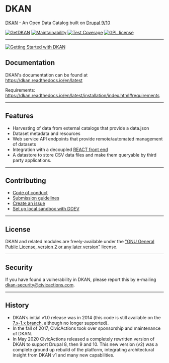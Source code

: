 # DKAN
[DKAN](https://dkan.readthedocs.io/en/latest) - An Open Data Catalog built on [Drupal 9/10](https://www.drupal.org/documentation)

[![GetDKAN](https://circleci.com/gh/GetDKAN/dkan/tree/2.x.svg?style=svg)](https://circleci.com/gh/GetDKAN/dkan/tree/2.x)
[![Maintainability](https://api.codeclimate.com/v1/badges/a02bf3362b94749579a1/maintainability)](https://codeclimate.com/github/GetDKAN/dkan/maintainability)
[![Test Coverage](https://api.codeclimate.com/v1/badges/a02bf3362b94749579a1/test_coverage)](https://codeclimate.com/github/GetDKAN/dkan/test_coverage)
[![GPL license](https://img.shields.io/badge/License-GPL(>=2)-blue.svg)](http://www.gnu.org/licenses/gpl.html)

---

[![Getting Started with DKAN](https://img.youtube.com/vi/SnA22Lb6r_M/0.jpg)](https://youtu.be/SnA22Lb6r_M?si=WqU-FKGb1iGhc5Vz)

## Documentation
DKAN's documentation can be found at https://dkan.readthedocs.io/en/latest

Requirements: https://dkan.readthedocs.io/en/latest/installation/index.html#requirements

---

## Features

- Harvesting of data from external catalogs that provide a data.json
- Dataset metadata and resources
- Web service API endpoints that provide remote/automated management of datasets
- Integration with a decoupled [REACT front end](https://github.com/getdkan/data-catalog-app)
- A datastore to store CSV data files and make them queryable by third party applications.

---

## Contributing

- [Code of conduct](https://dkan.readthedocs.io/en/latest/contributing/code_of_conduct.html)
- [Submission guidelines](https://dkan.readthedocs.io/en/latest/contributing/submission_guidelines.html)
- [Create an issue](https://github.com/GetDKAN/dkan/issues/new/choose)
- [Set up local sandbox with DDEV](https://getdkan.github.io/ddev-dkan/getting-started.html)

---

## License

DKAN and related modules are freely-available under the ["GNU General Public License, version 2 or any later version"](https://www.gnu.org/licenses/old-licenses/gpl-2.0.en.html) license.

---

## Security

If you have found a vulnerability in DKAN, please report this by e-mailing dkan-security@civicactions.com.

---

## History

- DKAN’s initial v1.0 release was in 2014 (this code is still available on the [7.x-1.x branch](https://github.com/GetDKAN/dkan/tree/7.x-1.x), although no longer supported).
- In the fall of 2017, CivicActions took over sponsorship and maintenance of DKAN.
- In May 2020 CivicActions released a completely rewritten version of DKAN to support Drupal 8, then 9 and 10. This new version (v2) was a complete ground up rebuild of the platform, integrating architectural insight from DKAN v1 and many new capabilities.
